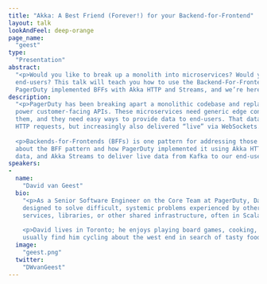 ```yaml
---
title: "Akka: A Best Friend (Forever!) for your Backend-for-Frontend"
layout: talk
lookAndFeel: deep-orange
page_name:
  "geest"
type:
  "Presentation"
abstract:
  "<p>Would you like to break up a monolith into microservices? Would you like to push live data to your 
  end-users? This talk will teach you how to use the Backend-For-Frontend pattern to answer these questions. 
  PagerDuty implemented BFFs with Akka HTTP and Streams, and we’re here to share our learnings!</p>"
description:
  "<p>PagerDuty has been breaking apart a monolithic codebase and replacing it with microservices which directly 
  power customer-facing APIs. These microservices need generic edge concerns (like authentication) handled for 
  them, and they need easy ways to provide data to end-users. That data is usually delivered in response to 
  HTTP requests, but increasingly also delivered “live” via WebSockets.</p>
  
  <p>Backends-for-Frontends (BFFs) is one pattern for addressing those needs. Attendees can expect to learn 
  about the BFF pattern and how PagerDuty implemented it using Akka HTTP to proxy API requests and aggregate 
  data, and Akka Streams to deliver live data from Kafka to our end-users.</p>"
speakers:
-
  name:
    "David van Geest"
  bio:
    "<p>As a Senior Software Engineer on the Core Team at PagerDuty, David works on mad-scientist projects 
    designed to solve difficult, systemic problems experienced by other engineering teams. This means building 
    services, libraries, or other shared infrastructure, often in Scala.</p>
    
    <p>David lives in Toronto; he enjoys playing board games, cooking, and installing Linux on everything. You can 
    usually find him cycling about the west end in search of tasty food and beverages.</p>"
  image:
    "geest.png"
  twitter:
    "DWvanGeest"
---
```


